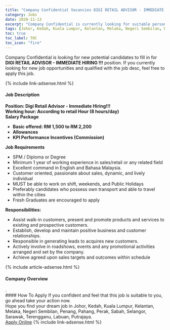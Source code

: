 ```yaml
---
title: "Company Confidential Vacancies DIGI RETAIL ADVISOR - IMMEDIATE HIRING !!!" 
category: Jobs 
date: 2020-11-13 
excerpt: "Company Confidential is currently looking for suitable person to fill in the DIGI RETAIL ADVISOR - IMMEDIATE HIRING !!! which positioned at Johor, Kedah, Kuala Lumpur, Kelantan, Melaka, Negeri Sembilan, Penang, Pahang, Perak, Sabah, Selangor, Sarawak, Terengganu, Labuan, Putrajaya" 
tags: [Johor, Kedah, Kuala Lumpur, Kelantan, Melaka, Negeri Sembilan, Penang, Pahang, Perak, Sabah, Selangor, Sarawak, Terengganu, Labuan, Putrajaya] 
toc: true 
toc_label: TOC 
toc_icon: "fire" 
--- 
```


<p>Company Confidential is looking for new potential candidates to fill in for <b>DIGI RETAIL ADVISOR - IMMEDIATE HIRING !!!</b> position. If you currently looking for new job opportunities and qualified with the job desc, feel free to apply this job.
</p>{% include link-adsense.html %} 
<div><div><div><h4>Job Description</h4></div></div><div><div><span><div><div><strong>Position: Digi Retail Advisor - Immediate Hiring!!!</strong></div><div><strong>Working hour: According to retail Hour (8 hours/day)</strong></div><div><strong>Salary Package&#160;</strong></div><ul><li><strong>Basic offered: RM 1,500 to RM 2,200</strong></li><li><strong>Allowances&#160;</strong></li><li><strong>KPI Performance Incentives (Commission)</strong></li></ul><div><strong>Job Requirements</strong></div><ul><li>SPM / Diploma or Degree</li><li>Minimum 1 year of working experience in sales/retail or any related field</li><li>Excellent command in English and Bahasa Malaysia.</li><li>Customer oriented, passionate about sales, dynamic, and lively individual</li><li>MUST be able to work on shift, weekends, and Public Holidays</li><li>Preferably candidates who possess own transport and able to travel within the cities</li><li>Fresh Graduates are encouraged to apply</li></ul><div><strong>Responsibilities:</strong></div><ul><li>Assist walk-in customers, present and promote products and services to existing and prospective customers.</li><li>Establish, develop and maintain positive business and customer relationships.</li><li>Responsible in generating leads to acquires new customers.</li><li>Actively involve in roadshows, events and any promotional activities arranged and set by the company.</li><li>Achieve agreed upon sales targets and outcomes within schedule</li></ul></div></span></div></div></div> 
{% include article-adsense.html %} 
<div><div><div><h4>Company Overview</h4></div></div><div><div><span><div><div>.</div></div></span></div></div></div> 
#### How To Apply 
If you confident and feel that this job is suitable to you, go ahead take your action now. <br/> 
Hope you find your dream job in Johor, Kedah, Kuala Lumpur, Kelantan, Melaka, Negeri Sembilan, Penang, Pahang, Perak, Sabah, Selangor, Sarawak, Terengganu, Labuan, Putrajaya. <br/> 
<a href="https://www.jobstreet.com.my/en/job/digi-retail-advisor-immediate-hiring-!!!-4421778?jobId=jobstreet-my-job-4421778&sectionRank=24&token=0~d1272e37-e24b-419d-beea-5321564183f7&fr=SRP%20View%20In%20New%20Ta" class="btn btn--info" target="_blank" rel="nofollow noopenner">Apply Online</a> 
{% include link-adsense.html %} 